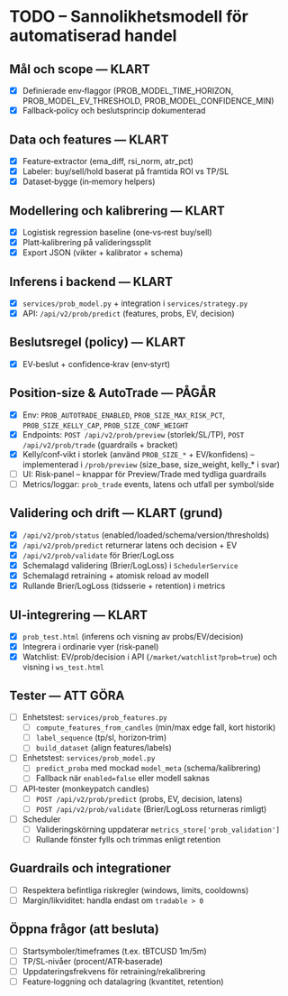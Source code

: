 # TODO – Sannolikhetsmodell för automatiserad handel

## Mål och scope — KLART

- [x] Definierade env‑flaggor (PROB_MODEL_TIME_HORIZON, PROB_MODEL_EV_THRESHOLD, PROB_MODEL_CONFIDENCE_MIN)
- [x] Fallback‑policy och beslutsprincip dokumenterad

## Data och features — KLART

- [x] Feature‑extractor (ema_diff, rsi_norm, atr_pct)
- [x] Labeler: buy/sell/hold baserat på framtida ROI vs TP/SL
- [x] Dataset‑bygge (in‑memory helpers)

## Modellering och kalibrering — KLART

- [x] Logistisk regression baseline (one‑vs‑rest buy/sell)
- [x] Platt‑kalibrering på valideringssplit
- [x] Export JSON (vikter + kalibrator + schema)

## Inferens i backend — KLART

- [x] `services/prob_model.py` + integration i `services/strategy.py`
- [x] API: `/api/v2/prob/predict` (features, probs, EV, decision)

## Beslutsregel (policy) — KLART

- [x] EV‑beslut + confidence‑krav (env‑styrt)

## Position‑size & AutoTrade — PÅGÅR

- [x] Env: `PROB_AUTOTRADE_ENABLED`, `PROB_SIZE_MAX_RISK_PCT`, `PROB_SIZE_KELLY_CAP`, `PROB_SIZE_CONF_WEIGHT`
- [x] Endpoints: `POST /api/v2/prob/preview` (storlek/SL/TP), `POST /api/v2/prob/trade` (guardrails + bracket)
- [x] Kelly/conf‑vikt i storlek (använd `PROB_SIZE_*` + EV/konfidens) – implementerad i `/prob/preview` (size_base, size_weight, kelly_* i svar)
- [ ] UI: Risk‑panel – knappar för Preview/Trade med tydliga guardrails
- [ ] Metrics/loggar: `prob_trade` events, latens och utfall per symbol/side

## Validering och drift — KLART (grund)

- [x] `/api/v2/prob/status` (enabled/loaded/schema/version/thresholds)
- [x] `/api/v2/prob/predict` returnerar latens och decision + EV
- [x] `/api/v2/prob/validate` för Brier/LogLoss
- [x] Schemalagd validering (Brier/LogLoss) i `SchedulerService`
- [x] Schemalagd retraining + atomisk reload av modell
- [x] Rullande Brier/LogLoss (tidsserie + retention) i metrics

## UI‑integrering — KLART

- [x] `prob_test.html` (inferens och visning av probs/EV/decision)
- [x] Integrera i ordinarie vyer (risk‑panel)
- [x] Watchlist: EV/prob/decision i API (`/market/watchlist?prob=true`) och visning i `ws_test.html`

## Tester — ATT GÖRA

- [ ] Enhetstest: `services/prob_features.py`
  - [ ] `compute_features_from_candles` (min/max edge fall, kort historik)
  - [ ] `label_sequence` (tp/sl, horizon‑trim)
  - [ ] `build_dataset` (align features/labels)
- [ ] Enhetstest: `services/prob_model.py`
  - [ ] `predict_proba` med mockad `model_meta` (schema/kalibrering)
  - [ ] Fallback när `enabled=false` eller modell saknas
- [ ] API‑tester (monkeypatch candles)
  - [ ] `POST /api/v2/prob/predict` (probs, EV, decision, latens)
  - [ ] `POST /api/v2/prob/validate` (Brier/LogLoss returneras rimligt)
- [ ] Scheduler
  - [ ] Valideringskörning uppdaterar `metrics_store['prob_validation']`
  - [ ] Rullande fönster fylls och trimmas enligt retention

## Guardrails och integrationer

- [ ] Respektera befintliga riskregler (windows, limits, cooldowns)
- [ ] Margin/likviditet: handla endast om `tradable > 0`

## Öppna frågor (att besluta)

- [ ] Startsymboler/timeframes (t.ex. tBTCUSD 1m/5m)
- [ ] TP/SL‑nivåer (procent/ATR‑baserade)
- [ ] Uppdateringsfrekvens för retraining/rekalibrering
- [ ] Feature‑loggning och datalagring (kvantitet, retention)
